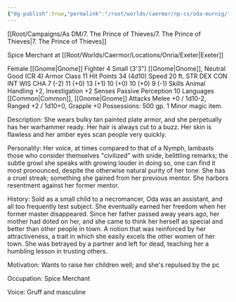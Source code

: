 ```yaml
---
{"dg-publish":true,"permalink":"/root/worlds/caermor/np-cs/oda-murnig/","tags":["Chaia"]}
---
```


[[Root/Campaigns/As DM/7. The Prince of Thieves/7. The Prince of Thieves\|7. The Prince of Thieves]]

Spice Merchant at [[Root/Worlds/Caermor/Locations/Onria/Exeter\|Exeter]]

Female [[Gnome\|Gnome]] Fighter 4
Small (3'3") [[Gnome\|Gnome]], Neutral Good (CR 4)
Armor Class 11
Hit Points 34 (4d10)
Speed 20 ft.
STR	DEX	CON	INT	WIS	CHA
7 (-2)	11 (+0)	13 (+1)	10 (+0)	10 (+0)	9 (-1)
Skills Animal Handling +2, Investigation +2
Senses Passive Perception 10
Languages [[Common\|Common]], [[Gnome\|Gnome]]
Attacks Melee +0 / 1d10-2, Ranged +2 / 1d10+0, Grapple +0
Possessions: 500 gp. 1 Minor magic item.

Description: She wears bulky tan painted plate armor, and she perpetually has her warhammer ready. Her hair is always cut to a buzz. Her skin is flawless and her amber eyes scan people very quickly.

Personality: Her voice, at times compared to that of a Nymph, lambasts those who consider themselves "civilized" with snide, belittling remarks; the subtle growl she speaks with growing louder in doing so, one can find it most pronounced, despite the otherwise natural purity of her tone. She has a cruel streak; something she gained from her previous mentor. She harbors resentment against her former mentor.

History: Sold as a small child to a necromancer, Oda was an assistant, and all too frequently test subject. She eventually earned her freedom when her former master disappeared. Since her father passed away years ago, her mother had doted on her, and she came to think her herself as special and better than other people in town. A notion that was reinforced by her attractiveness, a trait in which she easily excels the other women of her town. She was betrayed by a partner and left for dead, teaching her a humbling lesson in trusting others.

Motivation: Wants to raise her children well; and she's repulsed by the pc
 
Occupation: Spice Merchant

Voice: Gruff and masculine